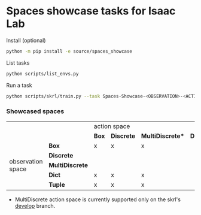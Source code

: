 # Spaces showcase tasks for Isaac Lab

Install (optional)

```bash
python -m pip install -e source/spaces_showcase
```

List tasks

```bash
python scripts/list_envs.py
```

Run a task

```bash
python scripts/skrl/train.py --task Spaces-Showcase-<OBSERVATION>-<ACTION>-Cartpole-Direct-v0
```

### Showcased spaces

<table>
<tbody>
  <tr>
    <td colspan="2" rowspan="2"></td>
    <td colspan="5">action space</td>
  </tr>
  <tr>
    <td><strong>Box</strong></td>
    <td><strong>Discrete</strong></td>
    <td><strong>MultiDiscrete*</strong></td>
    <td><strong>Dict</strong></td>
    <td><strong>Tuple</strong></td>
  </tr>
  <tr>
    <td rowspan="5"><p>observation space</td>
    <td><strong>Box</strong></td>
    <td>x</td>
    <td>x</td>
    <td>x</td>
    <td></td>
    <td></td>
  </tr>
  <tr>
    <td><strong>Discrete</strong></td>
    <td></td>
    <td></td>
    <td></td>
    <td></td>
    <td></td>
  </tr>
  <tr>
    <td><strong>MultiDiscrete</strong></td>
    <td></td>
    <td></td>
    <td></td>
    <td></td>
    <td></td>
  </tr>
  <tr>
    <td><strong>Dict</strong></td>
    <td>x</td>
    <td>x</td>
    <td>x</td>
    <td></td>
    <td></td>
  </tr>
  <tr>
    <td><strong>Tuple</strong></td>
    <td>x</td>
    <td>x</td>
    <td>x</td>
    <td></td>
    <td></td>
  </tr>
</tbody></table>

* MultiDiscrete action space is currently supported only on the skrl's [develop](https://github.com/Toni-SM/skrl/tree/develop) branch.
